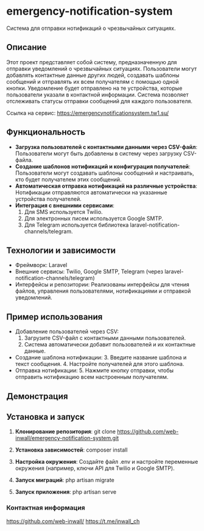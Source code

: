 # emergency-notification-system

Система для отправки нотификаций о чрезвычайных ситуациях.

## Описание

Этот проект представляет собой систему, предназначенную для отправки уведомлений о чрезвычайных ситуациях. 
Пользователи могут добавлять контактные данные других людей, создавать шаблоны сообщений и отправлять их всем получателям с помощью одной кнопки. Уведомление будет отправлено на те устройства, которые пользователи указали в контактной информации.
Система позволяет отслеживать статусы отправки сообщений для каждого пользователя.

Ссылка на сервис: https://emergencynotificationsystem.tw1.su/

## Функциональность

- **Загрузка пользователей с контактными данными через CSV-файл**: Пользователи могут быть добавлены в систему через загрузку CSV-файла.
- **Создание шаблонов нотификаций и конфигурация получателей**: Пользователи могут создавать шаблоны сообщений и настраивать, кто будет получателем этих сообщений.
- **Автоматическая отправка нотификаций на различные устройства**: Нотификации отправляются автоматически на указанные устройства получателей.
- **Интеграция с внешними сервисами**:
    1. Для SMS используется Twilio.
    2. Для электронных писем используется Google SMTP.
    3. Для Telegram используется библиотека laravel-notification-channels/telegram.

## Технологии и зависимости
- Фреймворк: Laravel
- Внешние сервисы: Twilio, Google SMTP, Telegram (через laravel-notification-channels/telegram)
- Интерфейсы и репозитории: Реализованы интерфейсы для чтения файлов, управления пользователями, нотификациями и отправкой уведомлений.

## Пример использования
- Добавление пользователей через CSV:
    1. Загрузите CSV-файл с контактными данными пользователей.
    2. Система автоматически добавит пользователей и их контактные данные.
- Создание шаблона нотификации:
    3. Введите название шаблона и текст сообщения.
    4. Настройте получателей для этого шаблона.
- Отправка нотификации: 
    5. Нажмите кнопку отправки, чтобы отправить нотификацию всем настроенным получателям.

## Демонстрация


## Установка и запуск

1. **Клонирование репозитория**:
git clone https://github.com/web-inwall/emergency-notification-system.git

2. **Установка зависимостей**:
composer install

3. **Настройка окружения**:
Создайте файл .env и настройте переменные окружения (например, ключи API для Twilio и Google SMTP).

4. **Запуск миграций**:
php artisan migrate

5. **Запуск приложения**:
php artisan serve

### Контактная информация

https://github.com/web-inwall/
https://t.me/inwall_ch